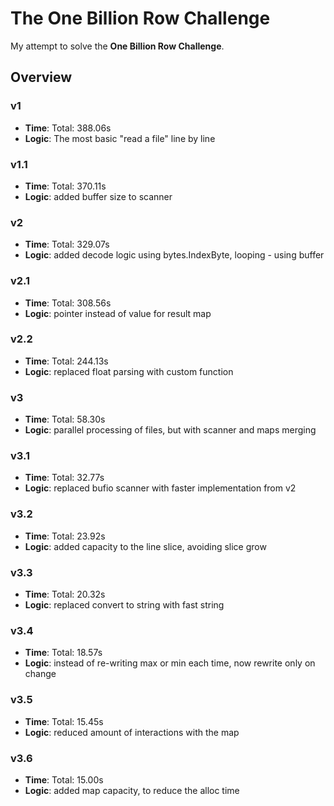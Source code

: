 # The One Billion Row Challenge
My attempt to solve the **One Billion Row Challenge**.

## Overview

### v1
- **Time**: Total: 388.06s
- **Logic**: The most basic "read a file" line by line

### v1.1
- **Time**: Total: 370.11s
- **Logic**: added buffer size to scanner

### v2
- **Time**: Total: 329.07s
- **Logic**: added decode logic using bytes.IndexByte, looping - using buffer

### v2.1
- **Time**: Total: 308.56s
- **Logic**: pointer instead of value for result map

### v2.2
- **Time**: Total: 244.13s
- **Logic**: replaced float parsing with custom function

### v3
- **Time**: Total: 58.30s
- **Logic**: parallel processing of files, but with scanner and maps merging

### v3.1
- **Time**: Total: 32.77s
- **Logic**: replaced bufio scanner with faster implementation from v2

### v3.2
- **Time**: Total: 23.92s
- **Logic**: added capacity to the line slice, avoiding slice grow

### v3.3
- **Time**: Total: 20.32s
- **Logic**: replaced convert to string with fast string

### v3.4
- **Time**: Total: 18.57s
- **Logic**: instead of re-writing max or min each time, now rewrite only on change

### v3.5
- **Time**: Total: 15.45s
- **Logic**: reduced amount of interactions with the map

### v3.6
- **Time**: Total: 15.00s
- **Logic**: added map capacity, to reduce the alloc time